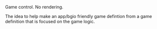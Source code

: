 Game control.  No rendering.

The idea to help make an app/bgio friendly game defintion from a game
definition that is focused on the game logic.